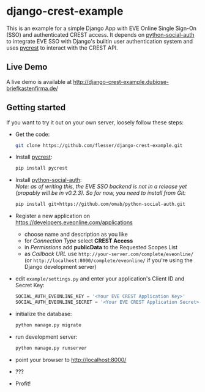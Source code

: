 # django-crest-example
This is an example for a simple Django App with EVE Online Single Sign-On (SSO) and authenticated CREST access.
It depends on [python-social-auth](http://psa.matiasaguirre.net/) to integrate EVE SSO with Django's builtin user authentication system and uses [pycrest](https://forums.eveonline.com/default.aspx?g=posts&t=398676) to interact with the CREST API.

## Live Demo
A live demo is available at http://django-crest-example.dubiose-briefkastenfirma.de/

## Getting started
If you want to try it out on your own server, loosely follow these steps:

* Get the code:
  ```bash
  git clone https://github.com/flesser/django-crest-example.git
  ```

* Install [pycrest](https://github.com/Dreae/PyCrest):
  ```bash
  pip install pycrest
  ```

* Install [python-social-auth](https://github.com/omab/python-social-auth):  
  *Note: as of writing this, the EVE SSO backend is not in a release yet (propably will be in v0.2.3).
  So for now, you need to install from Git:*
  ```bash
  pip install git+https://github.com/omab/python-social-auth.git
  ```

* Register a new application on https://developers.eveonline.com/applications
  - choose name and description as you like
  - for *Connection Type* select **CREST Access**
  - in *Permissions* add **publicData** to the Requested Scopes List
  - as *Callback URL* use `http://your-server.com/complete/eveonline/` (or `http://localhost:8000/complete/eveonline/` if you're using the Django development server)
  
* edit `example/settings.py` and enter your application's Client ID and Secret Key:
  ```python
  SOCIAL_AUTH_EVEONLINE_KEY = '<Your EVE CREST Application Key>'
  SOCIAL_AUTH_EVEONLINE_SECRET = '<Your EVE CREST Application Secret>'
  ```

* initialize the database:
  ```bash
  python manage.py migrate
  ```

* run development server:
  ```bash
  python manage.py runserver
  ```

* point your browser to [http://localhost:8000/](http://localhost:8000/)

* ???

* Profit!
